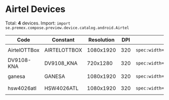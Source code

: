 # Airtel Devices

Total: **4** devices. Import: `import se.premex.compose.preview.device.catalog.android.Airtel`

| Code | Constant | Resolution | DPI | Compose Spec | Preview Usage |
|------|----------|------------|-----|-------------|---------------|
| AirtelOTTBox | AIRTELOTTBOX | 1080x1920 | 320 | `spec:width=1080px,height=1920px,dpi=320` | `@Preview(device = Airtel.AIRTELOTTBOX)` |
| DV9108-KNA | DV9108_KNA | 720x1280 | 320 | `spec:width=720px,height=1280px,dpi=320` | `@Preview(device = Airtel.DV9108_KNA)` |
| ganesa | GANESA | 1080x1920 | 320 | `spec:width=1080px,height=1920px,dpi=320` | `@Preview(device = Airtel.GANESA)` |
| hsw4026atl | HSW4026ATL | 1080x1920 | 320 | `spec:width=1080px,height=1920px,dpi=320` | `@Preview(device = Airtel.HSW4026ATL)` |

<!-- Generated automatically. Do not edit manually. -->
